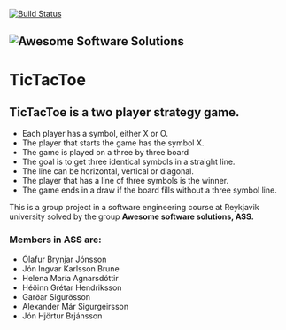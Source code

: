 [![Build Status](https://travis-ci.com/hedinnh/TicTacToe.svg?token=9PxtkaBdY52VSqkX1iMg&branch=master)](https://travis-ci.com/hedinnh/TicTacToe/)

![Awesome Software Solutions](https://reykjavikuniversity-my.sharepoint.com/personal/jonb11_ru_is/_layouts/15/guestaccess.aspx?docid=159bd2fb9f9134517a7afa2bd488fdc39&authkey=AVVn2ffzxpv1OSM7aMCfQpE)
----

# TicTacToe

## TicTacToe is a two player strategy game. <br />

- Each player has a symbol, either X or O. 
- The player that starts the game has the symbol X. 
- The game is played on a three by three board
- The goal is to get three identical symbols in a straight line. 
- The line can be horizontal, vertical or diagonal. 
- The player that has a line of three symbols is the winner.  
- The game ends in a draw if the board fills without a three symbol line.

This is a group project in a software engineering course at Reykjavik university solved by the group **Awesome software solutions, ASS.**
### Members in ASS are:
- Ólafur Brynjar Jónsson
- Jón Ingvar Karlsson Brune
- Helena María Agnarsdóttir
- Héðinn Grétar Hendriksson
- Garðar Sigurðsson
- Alexander Már Sigurgeirsson
- Jón Hjörtur Brjánsson
